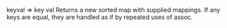 keyval => key val
  Returns a new sorted map with supplied mappings.  If any keys are
  equal, they are handled as if by repeated uses of assoc.